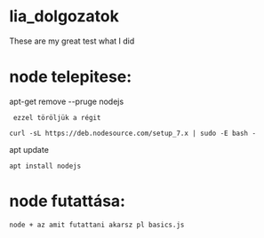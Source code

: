 # lia_dolgozatok
These are my great test what I did

# node telepitese:

apt-get remove --pruge nodejs
````
 ezzel töröljük a régit

curl -sL https://deb.nodesource.com/setup_7.x | sudo -E bash -
````
apt update
````
apt install nodejs
````
# node futattása:
````
node + az amit futattani akarsz pl basics.js




